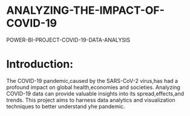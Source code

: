 # ANALYZING-THE-IMPACT-OF-COVID-19
POWER-BI-PROJECT-COVID-19-DATA-ANALYSIS

# Introduction:
The COVID-19 pandemic,caused by the SARS-CoV-2 virus,has had a profound impact on global health,economies and societies. Analyzing COVID-19 data can provide valuable insights into its spread,effects,and trends. This project aims to harness data analytics and visualization techniques to better understand yhe pandemic.

       
